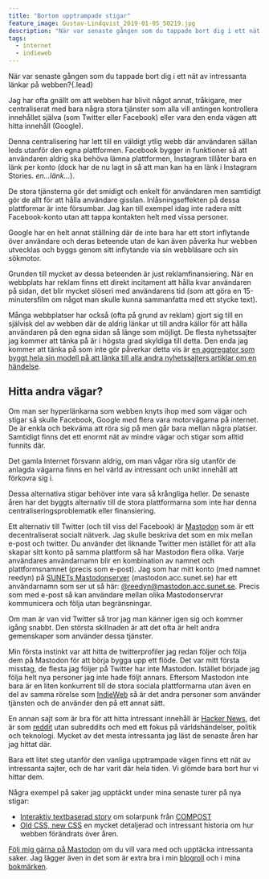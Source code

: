 ```yaml
---
title: "Bortom upptrampade stigar"
feature_image: Gustav-Lindqvist_2019-01-05_50219.jpg
description: "När var senaste gången som du tappade bort dig i ett nät av intressanta länkar på webben?"
tags:
  - internet
  - indieweb
---
```


När var senaste gången som du tappade bort dig i ett nät av intressanta länkar på webben?{.lead}

Jag har ofta gnällt om att webben har blivit något annat, tråkigare, mer centraliserat med bara några stora tjänster som alla vill antingen kontrollera innehållet själva (som Twitter eller Facebook) eller vara den enda vägen att hitta innehåll (Google). 

Denna centralisering har lett till en väldigt ytlig webb där användaren sällan leds utanför den egna plattformen. Facebook bygger in funktioner så att användaren aldrig ska behöva lämna plattformen, Instagram tillåter bara en länk per konto (dock har de nu lagt in så att man kan ha en länk i Instagram Stories. _en…länk…_).

De stora tjänsterna gör det smidigt och enkelt för användaren men samtidigt gör de allt för att hålla användare gisslan. Inlåsningseffekten på dessa plattformar är inte försumbar. Jag kan till exempel idag inte radera mitt Facebook-konto utan att tappa kontakten helt med vissa personer.

Google har en helt annat ställning där de inte bara har ett stort inflytande över användare och deras beteende utan de kan även påverka hur webben utvecklas och byggs genom sitt inflytande via sin webbläsare och sin sökmotor.
 
Grunden till mycket av dessa beteenden är just reklamfinansiering. När en webbplats har reklam finns ett direkt incitament att hålla kvar användaren på sidan, det blir mycket slöseri med användarens tid (som att göra en 15-minutersfilm om något man skulle kunna sammanfatta med ett stycke text).

Många webbplatser har också (ofta på grund av reklam) gjort sig till en självisk del av webben där de aldrig länkar ut till andra källor för att hålla användaren på den egna sidan så länge som möjligt. De flesta nyhetssajter jag kommer att tänka på är i högsta grad skyldiga till detta. Den enda jag kommer att tänka på som inte gör påverkar detta vis är [en aggregator som byggt hela sin modell på att länka till alla andra nyhetssajters artiklar om en händelse][Omni].
 
## Hitta andra vägar?

Om man ser hyperlänkarna som webben knyts ihop med som vägar och stigar så skulle Facebook, Google med flera vara motorvägarna på internet. De är enkla och bekväma att röra sig på men går bara mellan några platser. Samtidigt finns det ett enormt nät av mindre vägar och stigar som alltid funnits där. 

Det gamla Internet försvann aldrig, om man vågar röra sig utanför de anlagda vägarna finns en hel värld av intressant och unikt innehåll att förkovra sig i.

Dessa alternativa stigar behöver inte vara så krångliga heller. De senaste åren har det byggts alternativ till de stora plattformarna som inte har denna centraliseringsproblematik eller finansiering.

Ett alternativ till Twitter (och till viss del Facebook) är [Mastodon] som är ett decentraliserat socialt nätverk. Jag skulle beskriva det som en mix mellan e-post och twitter. Du använder det liknande Twitter men istället för att alla skapar sitt konto på samma plattform så har Mastodon flera olika. Varje användares användarnamn blir en kombination av namnet och plattformsnamnet (precis som e-post). Jag som har mitt konto (med namnet reedyn) på [SUNETs Mastodonserver] (mastodon.acc.sunet.se) har ett användarnamn som ser ut så här: [@reedyn@mastodon.acc.sunet.se]. Precis som med e-post så kan användare mellan olika Mastodonservrar kommunicera och följa utan begränsningar.

Om man är van vid Twitter så tror jag man känner igen sig och kommer igång snabbt. Den största skillnaden är att det ofta är helt andra gemenskaper som använder dessa tjänster.

Min första instinkt var att hitta de twitterprofiler jag redan följer och följa dem på Mastodon för att börja bygga upp ett flöde. Det var mitt första misstag, de flesta jag följer på Twitter har inte Mastodon. Istället började jag följa helt nya personer jag inte hade följt annars. Eftersom Mastodon inte bara är en liten konkurrent till de stora sociala plattformarna utan även en del av samma rörelse som [IndieWeb] så är det andra personer som använder tjänsten och de använder den på ett annat sätt.

En annan sajt som är bra för att hitta intressant innehåll är [Hacker News], det är som [reddit] utan subreddits och med ett fokus på världshändelser, politik och teknologi. Mycket av det mesta intressanta jag läst de senaste åren har jag hittat där.

Bara ett litet steg utanför den vanliga upptrampade vägen finns ett nät av intressanta sajter, och de har varit där hela tiden. Vi glömde bara bort hur vi hittar dem.

Några exempel på saker jag upptäckt under mina senaste turer på nya stigar:

 * [Interaktiv textbaserad story](https://two.compost.digital/logging-off/001/) om solarpunk från [COMPOST](https://social.coop/@COMPOST)
 * [Old CSS, new CSS](https://eev.ee/blog/2020/02/01/old-css-new-css/) en mycket detaljerad och intressant historia om hur webben förändrats över åren.

[Följ mig gärna på Mastodon][@reedyn@mastodon.acc.sunet.se] om du vill vara med och upptäcka intressanta saker. Jag lägger även in det som är extra bra i min [blogroll](/blogroll) och i mina [bokmärken](/bokmarken).

[Omni]: https://omni.se
[Google Blog - AMP]: https://developers.google.com/search/blog/2021/04/more-details-page-experience
[ArsTechnica: Google]: https://arstechnica.com/gadgets/2018/12/the-web-now-belongs-to-google-and-that-should-worry-us-all/
[Mastodon]: https://joinmastodon.org
[SUNETs Mastodonserver]: https://mastodon.acc.sunet.se/
[@reedyn@mastodon.acc.sunet.se]: https://mastodon.acc.sunet.se/@reedyn
[IndieWeb]: https://indieweb.org/
[reddit]: https://www.reddit.com
[Hacker News]: https://news.ycombinator.com

